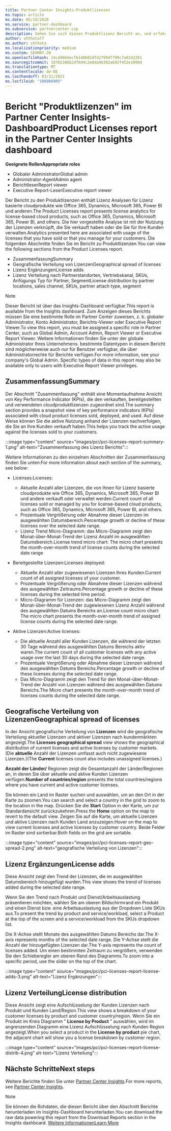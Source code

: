 ```yaml
---
title: Partner Center Insights-Produktlizenzen
ms.topic: article
ms.date: 05/19/2020
ms.service: partner-dashboard
ms.subservice: partnercenter-csp
description: Sehen Sie sich diesen Produktlizenz Bericht an, und erfahren Sie, wie Sie mit den lizenzierten cloudprodukten verbessern, die Sie für Ihre Kunden verkaufen oder verwalten.
author: shthota77
ms.author: shthota
ms.localizationpriority: medium
ms.custom: SEOMAY.20
ms.openlocfilehash: 14cd4664ecfb140b82dfd27994ff99c7a62d2261
ms.sourcegitcommit: 10765386b2df0d4c2e8da9b302a692f452e1090d
ms.translationtype: MT
ms.contentlocale: de-DE
ms.lasthandoff: 03/31/2021
ms.locfileid: "106086905"
---
```

# <a name="product-licenses-report-in-the-partner-center-insights-dashboard"></a><span data-ttu-id="72125-103">Bericht "Produktlizenzen" im Partner Center Insights-Dashboard</span><span class="sxs-lookup"><span data-stu-id="72125-103">Product Licenses report in the Partner Center Insights dashboard</span></span>

<span data-ttu-id="72125-104">**Geeignete Rollen**</span><span class="sxs-lookup"><span data-stu-id="72125-104">**Appropriate roles**</span></span>

- <span data-ttu-id="72125-105">Globaler Administrator</span><span class="sxs-lookup"><span data-stu-id="72125-105">Global admin</span></span>
- <span data-ttu-id="72125-106">Administrator-Agent</span><span class="sxs-lookup"><span data-stu-id="72125-106">Admin agent</span></span>
- <span data-ttu-id="72125-107">Berichtleser</span><span class="sxs-lookup"><span data-stu-id="72125-107">Report viewer</span></span>
- <span data-ttu-id="72125-108">Executive Report-Leser</span><span class="sxs-lookup"><span data-stu-id="72125-108">Executive report viewer</span></span>

<span data-ttu-id="72125-109">Der Bericht zu den Produktlizenzen enthält Lizenz Analysen für Lizenz basierte cloudprodukte wie Office 365, Dynamics, Microsoft 365, Power BI und anderen.</span><span class="sxs-lookup"><span data-stu-id="72125-109">The Product Licenses report presents license analytics for license-based cloud products, such as Office 365, Dynamics, Microsoft 365, Power BI, and others.</span></span> <span data-ttu-id="72125-110">Die hier vorgestellte Analyse ist mit der Nutzung der Lizenzen verknüpft, die Sie verkauft haben oder die Sie für Ihre Kunden verwalten.</span><span class="sxs-lookup"><span data-stu-id="72125-110">Analytics presented here are associated with usage of the licenses that you have sold or that you manage for your customers.</span></span> <span data-ttu-id="72125-111">Die folgenden Abschnitte finden Sie im Bericht zu Produktlizenzen.</span><span class="sxs-lookup"><span data-stu-id="72125-111">You can view the following sections from the Product Licenses report.</span></span>

- <span data-ttu-id="72125-112">Zusammenfassung</span><span class="sxs-lookup"><span data-stu-id="72125-112">Summary</span></span>
- <span data-ttu-id="72125-113">Geografische Verteilung von Lizenzen</span><span class="sxs-lookup"><span data-stu-id="72125-113">Geographical spread of licenses</span></span>
- <span data-ttu-id="72125-114">Lizenz Ergänzungen</span><span class="sxs-lookup"><span data-stu-id="72125-114">License adds</span></span>
- <span data-ttu-id="72125-115">Lizenz Verteilung nach Partnerstandorten, Vertriebskanal, SKUs, Anfügungs Typ für Partner, Segment</span><span class="sxs-lookup"><span data-stu-id="72125-115">License distribution by partner locations, sales channel, SKUs, partner attach type, segment</span></span>

 > [!NOTE]
 > <span data-ttu-id="72125-116">Dieser Bericht ist über das Insights-Dashboard verfügbar.</span><span class="sxs-lookup"><span data-stu-id="72125-116">This report is available from the Insights dashboard.</span></span> <span data-ttu-id="72125-117">Zum Anzeigen dieses Berichts müssen Sie eine bestimmte Rolle im Partner Center zuweisen, z. b. globaler Administrator, Konto Administrator, Berichts-Viewer oder Executive Report Viewer.</span><span class="sxs-lookup"><span data-stu-id="72125-117">To view this report, you must be assigned a specific role in Partner Center, such as Global Admin, Account Admin, Report Viewer or Executive Report Viewer.</span></span> <span data-ttu-id="72125-118">Weitere Informationen finden Sie unter der globale Administrator Ihres Unternehmens. bestimmte Datentypen in diesem Bericht sind möglicherweise auch nur für Benutzer verfügbar, die über Administratorrechte für Berichte verfügen.</span><span class="sxs-lookup"><span data-stu-id="72125-118">For more information, see your company's Global Admin. Specific types of data in this report may also be available only to users with Executive Report Viewer privileges.</span></span>

## <a name="summary"></a><span data-ttu-id="72125-119">Zusammenfassung</span><span class="sxs-lookup"><span data-stu-id="72125-119">Summary</span></span>

<span data-ttu-id="72125-120">Der Abschnitt "Zusammenfassung" enthält eine Momentaufnahme Ansicht von Key Performance Indicator (KPIs), die den verkauften, bereitgestellten und verwendeten cloudproduktlizenzen zugeordnet sind.</span><span class="sxs-lookup"><span data-stu-id="72125-120">The summary section provides a snapshot view of key performance indicators (KPIs) associated with cloud product licenses sold, deployed, and used.</span></span> <span data-ttu-id="72125-121">Auf diese Weise können Sie die aktive Nutzung anhand der Lizenzen nachverfolgen, die Sie an Ihre Kunden verkauft haben.</span><span class="sxs-lookup"><span data-stu-id="72125-121">This helps you track the active usage against the licenses sold to your customers.</span></span>

:::image type="content" source="images/pci/pci-licenses-report-summary-1.png" alt-text="Zusammenfassung des Lizenz Berichts":::

<span data-ttu-id="72125-123">Weitere Informationen zu den einzelnen Abschnitten der Zusammenfassung finden Sie unten:</span><span class="sxs-lookup"><span data-stu-id="72125-123">For more information about each section of the summary, see below:</span></span>

- <span data-ttu-id="72125-124">Licenses:</span><span class="sxs-lookup"><span data-stu-id="72125-124">Licenses:</span></span> 
  - <span data-ttu-id="72125-125">Aktuelle Anzahl aller Lizenzen, die von Ihnen für Lizenz basierte cloudprodukte wie Office 365, Dynamics, Microsoft 365, Power BI und andere verkauft oder verwaltet werden.</span><span class="sxs-lookup"><span data-stu-id="72125-125">Current count of all licenses sold or managed by you for license-based cloud products, such as Office 365, Dynamics, Microsoft 365, Power BI, and others.</span></span>
  - <span data-ttu-id="72125-126">Prozentuale Vergrößerung oder Abnahme dieser Lizenzen im ausgewählten Datumsbereich.</span><span class="sxs-lookup"><span data-stu-id="72125-126">Percentage growth or decline of these licenses over the selected date range.</span></span>
  - <span data-ttu-id="72125-127">Lizenz Trend Micro-Diagramm: das Micro-Diagramm zeigt den Monat-über-Monat-Trend der Lizenz Anzahl im ausgewählten Datumsbereich.</span><span class="sxs-lookup"><span data-stu-id="72125-127">License trend micro chart: The micro chart presents the month-over-month trend of license counts during the selected date range</span></span>

- <span data-ttu-id="72125-128">Bereitgestellte Lizenzen:</span><span class="sxs-lookup"><span data-stu-id="72125-128">Licenses deployed:</span></span>
  - <span data-ttu-id="72125-129">Aktuelle Anzahl aller zugewiesenen Lizenzen Ihres Kunden.</span><span class="sxs-lookup"><span data-stu-id="72125-129">Current count of all assigned licenses of your customer.</span></span>
  - <span data-ttu-id="72125-130">Prozentuale Vergrößerung oder Abnahme dieser Lizenzen während des ausgewählten Zeitraums.</span><span class="sxs-lookup"><span data-stu-id="72125-130">Percentage growth or decline of these licenses during the selected time period.</span></span>
  - <span data-ttu-id="72125-131">Micro-Diagramm für Lizenzen: das Micro-Diagramm zeigt den Monat-über-Monat-Trend der zugewiesenen Lizenz Anzahl während des ausgewählten Datums Bereichs an.</span><span class="sxs-lookup"><span data-stu-id="72125-131">License count micro chart: The micro chart presents the month-over-month trend of assigned license counts during the selected date range.</span></span>

- <span data-ttu-id="72125-132">Aktive Lizenzen:</span><span class="sxs-lookup"><span data-stu-id="72125-132">Active licenses:</span></span> 
  - <span data-ttu-id="72125-133">Die aktuelle Anzahl aller Kunden Lizenzen, die während der letzten 30 Tage während des ausgewählten Datums Bereichs aktiv waren.</span><span class="sxs-lookup"><span data-stu-id="72125-133">The current count of all customer licenses with any active usage over the last 30 days during the selected date range.</span></span>
  - <span data-ttu-id="72125-134">Prozentuale Vergrößerung oder Abnahme dieser Lizenzen während des ausgewählten Datums Bereichs.</span><span class="sxs-lookup"><span data-stu-id="72125-134">Percentage growth or decline of these licenses during the selected date range.</span></span>
  - <span data-ttu-id="72125-135">Das Micro-Diagramm zeigt den Trend für den Monat-über-Monat-Trend der Anzahl von Lizenzen während des ausgewählten Datums Bereichs.</span><span class="sxs-lookup"><span data-stu-id="72125-135">The Micro chart presents the month-over-month trend of licenses counts during the selected date range.</span></span>

## <a name="geographical-spread-of-licenses"></a><span data-ttu-id="72125-136">Geografische Verteilung von Lizenzen</span><span class="sxs-lookup"><span data-stu-id="72125-136">Geographical spread of licenses</span></span>

<span data-ttu-id="72125-137">In der Ansicht geografische Verteilung von **Lizenzen** wird die geografische Verteilung aktueller Lizenzen und aktiver Lizenzen nach kundenmärkten angezeigt.</span><span class="sxs-lookup"><span data-stu-id="72125-137">The **Licenses geographical spread** view shows the geographical distribution of current licenses and active licenses by customer markets.</span></span> <span data-ttu-id="72125-138">(Die **aktuelle** Anzahl der Lizenzen umfasst auch nicht zugewiesene Lizenzen.)</span><span class="sxs-lookup"><span data-stu-id="72125-138">(The **Current** licenses count also includes unassigned licenses.)</span></span>

<span data-ttu-id="72125-139">**Anzahl der Länder/** Regionen zeigt die Gesamtanzahl der Länder/Regionen an, in denen Sie über aktuelle und aktive Kunden Lizenzen verfügen.</span><span class="sxs-lookup"><span data-stu-id="72125-139">**Number of countries/region** presents the total countries/regions where you have current and active customer licenses.</span></span>

<span data-ttu-id="72125-140">Sie können ein Land im Raster suchen und auswählen, um an den Ort in der Karte zu zoomen.</span><span class="sxs-lookup"><span data-stu-id="72125-140">You can search and select a country in the grid to zoom to the location in the map.</span></span> <span data-ttu-id="72125-141">Drücken Sie die **Start** Option in der Karte, um zur Standardansicht zurückzukehren.</span><span class="sxs-lookup"><span data-stu-id="72125-141">Press the **Home** option on the map to revert to the default view.</span></span> <span data-ttu-id="72125-142">Zeigen Sie auf die Karte, um aktuelle Lizenzen und aktive Lizenzen nach Kunden Land anzuzeigen.</span><span class="sxs-lookup"><span data-stu-id="72125-142">Hover on the map to view current licenses and active licenses by customer country.</span></span> <span data-ttu-id="72125-143">Beide Felder im Raster sind sortierbar.</span><span class="sxs-lookup"><span data-stu-id="72125-143">Both fields on the grid are sortable.</span></span>

:::image type="content" source="images/pci/pci-licenses-report-geo-spread-2.png" alt-text="geografische Verteilung von Lizenzen":::

## <a name="license-adds"></a><span data-ttu-id="72125-145">Lizenz Ergänzungen</span><span class="sxs-lookup"><span data-stu-id="72125-145">License adds</span></span>

<span data-ttu-id="72125-146">Diese Ansicht zeigt den Trend der Lizenzen, die im ausgewählten Datumsbereich hinzugefügt wurden.</span><span class="sxs-lookup"><span data-stu-id="72125-146">This view shows the trend of licenses added during the selected date range.</span></span> 

<span data-ttu-id="72125-147">Wenn Sie den Trend nach Produkt und Dienst/Arbeitsauslastung präsentieren möchten, wählen Sie am oberen Bildschirmrand ein Produkt und einen Dienst bzw. eine Arbeitsauslastung aus der Dropdown Liste SKUs aus.</span><span class="sxs-lookup"><span data-stu-id="72125-147">To present the trend by product and service/workload, select a Product at the top of the screen and a service/workload from the SKUs dropdown list.</span></span>

<span data-ttu-id="72125-148">Die X-Achse stellt Monate des ausgewählten Datums Bereichs dar.</span><span class="sxs-lookup"><span data-stu-id="72125-148">The X-axis represents months of the selected date range.</span></span> <span data-ttu-id="72125-149">Die Y-Achse stellt die Anzahl der hinzugefügten Lizenzen dar.</span><span class="sxs-lookup"><span data-stu-id="72125-149">The Y-axis represents the count of licenses added.</span></span> <span data-ttu-id="72125-150">Um einen bestimmten Zeitraum zu vergrößern, verwenden Sie den Schieberegler am oberen Rand des Diagramms.</span><span class="sxs-lookup"><span data-stu-id="72125-150">To zoom into a specific period, use the slider on the top of the chart.</span></span>

:::image type="content" source="images/pci/pci-licenses-report-license-adds-3.png" alt-text="Lizenz Ergänzungen":::

## <a name="license-distribution"></a><span data-ttu-id="72125-152">Lizenz Verteilung</span><span class="sxs-lookup"><span data-stu-id="72125-152">License distribution</span></span>

<span data-ttu-id="72125-153">Diese Ansicht zeigt eine Aufschlüsselung der Kunden Lizenzen nach Produkt und Kunden Land/Region.</span><span class="sxs-lookup"><span data-stu-id="72125-153">This view shows a breakdown of your customer licenses by product and customer country/region.</span></span> <span data-ttu-id="72125-154">Wenn Sie ein Produkt im Kreis Diagramm " **License by Product** " auswählen, wird im angrenzenden Diagramm eine Lizenz Aufschlüsselung nach Kunden Region angezeigt.</span><span class="sxs-lookup"><span data-stu-id="72125-154">When you select a product in the **License by product** pie chart, the adjacent chart will show you a license breakdown by customer region.</span></span>

:::image type="content" source="images/pci/pci-licenses-report-license-distrib-4.png" alt-text="Lizenz Verteilung":::

## <a name="next-steps"></a><span data-ttu-id="72125-156">Nächste Schritte</span><span class="sxs-lookup"><span data-stu-id="72125-156">Next steps</span></span>

<span data-ttu-id="72125-157">Weitere Berichte finden Sie unter [Partner Center Insights](partner-center-insights.md).</span><span class="sxs-lookup"><span data-stu-id="72125-157">For more reports, see [Partner Center Insights](partner-center-insights.md).</span></span>

>[!NOTE] 
> <span data-ttu-id="72125-158">Sie können die Rohdaten, die diesen Bericht über den Abschnitt Berichte herunterladen im Insights-Dashboard herunterladen.</span><span class="sxs-lookup"><span data-stu-id="72125-158">You can download the raw data powering this report from the Download Reports section in the Insights dashboard.</span></span> [<span data-ttu-id="72125-159">Weitere Informationen</span><span class="sxs-lookup"><span data-stu-id="72125-159">Learn More</span></span>](pci-download-reports.md)
